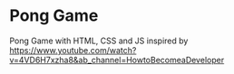 # Pong Game
 Pong Game with HTML, CSS and JS inspired by https://www.youtube.com/watch?v=4VD6H7xzha8&ab_channel=HowtoBecomeaDeveloper
